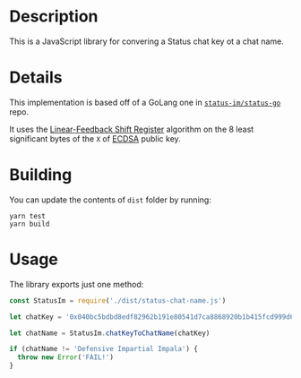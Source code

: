 # Description

This is a JavaScript library for convering a Status chat key ot a chat name.

# Details

This implementation is based off of a GoLang one in [`status-im/status-go`](https://en.wikipedia.org/wiki/Linear-feedback_shift_register) repo.

It uses the [Linear-Feedback Shift Register](https://en.wikipedia.org/wiki/Linear-feedback_shift_register) algorithm on the 8 least significant bytes of the `X` of [ECDSA](https://en.wikipedia.org/wiki/Elliptic_Curve_Digital_Signature_Algorithm) public key.

# Building

You can update the contents of `dist` folder by running:
```
yarn test
yarn build
```

# Usage

The library exports just one method:
```js
const StatusIm = require('./dist/status-chat-name.js')

let chatKey = '0x040bc5bdbd8edf82962b191e80541d7ca8868920b1b415fcd999d6bd723cbbcff17f34e1e6e0484c11d9c7c63b164878a6da3173a49ceaf5fea2faac98928f8a47'

let chatName = StatusIm.chatKeyToChatName(chatKey)

if (chatName != 'Defensive Impartial Impala') {
  throw new Error('FAIL!')
}
```
